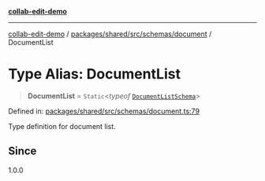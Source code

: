 [**collab-edit-demo**](../../../../../../README.md)

***

[collab-edit-demo](../../../../../../README.md) / [packages/shared/src/schemas/document](../README.md) / DocumentList

# Type Alias: DocumentList

> **DocumentList** = `Static`\<*typeof* [`DocumentListSchema`](../variables/DocumentListSchema.md)\>

Defined in: [packages/shared/src/schemas/document.ts:79](https://github.com/austyle-io/pub-sub-demo/blob/00b2f1e9b947d5e964db5c3be9502513c4374263/packages/shared/src/schemas/document.ts#L79)

Type definition for document list.

## Since

1.0.0
